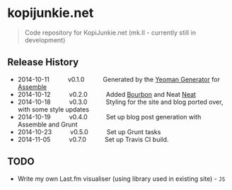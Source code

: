 # kopijunkie.net

> Code repository for KopiJunkie.net (mk.II - currently still in development)

## Release History
 * 2014-10-11   v0.1.0   Generated by the [Yeoman Generator](https://github.com/assemble/generator-assemble) for [Assemble](http://assemble.io)
 * 2014-10-12   v0.2.0   Added [Bourbon](http://bourbon.io) and Neat [Neat](http://neat.bourbon.io)
 * 2014-10-18   v0.3.0   Styling for the site and blog ported over, with some style updates
 * 2014-10-19   v0.4.0   Set up blog post generation with Assemble and Grunt
 * 2014-10-23   v0.5.0   Set up Grunt tasks
 * 2014-11-05   v0.7.0   Set up Travis CI build.


## TODO
 * Write my own Last.fm visualiser (using library used in existing site) - `JS`
